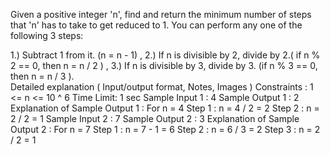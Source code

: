 Given a positive integer 'n', find and return the minimum number of steps that 'n' has to take to get reduced to 1. You can perform any one of the following 3 steps:

1.) Subtract 1 from it. (n = n - ­1) ,
2.) If n is divisible by 2, divide by 2.( if n % 2 == 0, then n = n / 2 ) ,
3.) If n is divisible by 3, divide by 3. (if n % 3 == 0, then n = n / 3 ).  
Detailed explanation ( Input/output format, Notes, Images )
Constraints :
1 <= n <= 10 ^ 6
Time Limit: 1 sec
Sample Input 1 :
4
Sample Output 1 :
2 
Explanation of Sample Output 1 :
For n = 4
Step 1 :  n = 4 / 2  = 2
Step 2 : n = 2 / 2  =  1 
Sample Input 2 :
7
Sample Output 2 :
3
Explanation of Sample Output 2 :
For n = 7
Step 1 :  n = 7 ­- 1 = 6
Step 2 : n = 6  / 3 = 2 
Step 3 : n = 2 / 2 = 1  

